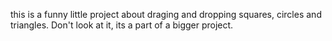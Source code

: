 this is a funny little project about draging and dropping squares, circles and triangles.
Don't look at it, its a part of a bigger project.
